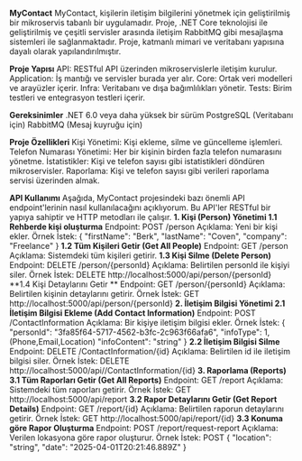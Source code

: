 **MyContact**
MyContact, kişilerin iletişim bilgilerini yönetmek için geliştirilmiş bir mikroservis tabanlı bir uygulamadır. Proje, .NET Core teknolojisi ile geliştirilmiş ve çeşitli servisler arasında iletişim RabbitMQ gibi mesajlaşma sistemleri ile sağlanmaktadır. Proje, katmanlı mimari ve veritabanı yapısına dayalı olarak yapılandırılmıştır.

**Proje Yapısı**
API: RESTful API üzerinden mikroservislerle iletişim kurulur.
Application: İş mantığı ve servisler burada yer alır.
Core: Ortak veri modelleri ve arayüzler içerir.
Infra: Veritabanı ve dışa bağımlılıkları yönetir.
Tests: Birim testleri ve entegrasyon testleri içerir.

**Gereksinimler**
.NET 6.0 veya daha yüksek bir sürüm
PostgreSQL (Veritabanı için)
RabbitMQ (Mesaj kuyruğu için)

**Proje Özellikleri**
Kişi Yönetimi: Kişi ekleme, silme ve güncelleme işlemleri.
Telefon Numarası Yönetimi: Her bir kişinin birden fazla telefon numarasını yönetme.
İstatistikler: Kişi ve telefon sayısı gibi istatistikleri döndüren mikroservisler.
Raporlama: Kişi ve telefon sayısı gibi verileri raporlama servisi üzerinden almak.

**API Kullanımı**
Aşağıda, MyContact projesindeki bazı önemli API endpoint'lerinin nasıl kullanılacağını açıklıyorum. Bu API'ler RESTful bir yapıya sahiptir ve HTTP metodları ile çalışır.
**1. Kişi (Person) Yönetimi
1.1 Rehberde kişi oluşturma**
Endpoint: POST /person
Açıklama: Yeni bir kişi ekler.
Örnek İstek:
{
  "firstName": "Berk",
  "lastName": "Coven",
  "company": "Freelance"
}
**1.2 Tüm Kişileri Getir (Get All People)**
Endpoint: GET /person
Açıklama: Sistemdeki tüm kişileri getirir.
**1.3 Kişi Silme (Delete Person)**
Endpoint: DELETE /person/{personId}
Açıklama: Belirtilen personId ile kişiyi siler.
Örnek İstek:
DELETE http://localhost:5000/api/person/{personId}
**1.4 Kişi Detaylarını Getir **
Endpoint: GET /person/{personId}
Açıklama: Belirtilen kişinin detaylarını getirir.
Örnek İstek:
GET http://localhost:5000/api/person/{personId}
**2. İletişim Bilgisi Yönetimi
2.1 İletişim Bilgisi Ekleme (Add Contact Information)**
Endpoint: POST /ContactInformation
Açıklama: Bir kişiye iletişim bilgisi ekler.
Örnek İstek:
{
  "personId": "3fa85f64-5717-4562-b3fc-2c963f66afa6",
  "infoType": 1, (Phone,Email,Location)
  "infoContent": "string"
}
**2.2 İletişim Bilgisi Silme**
Endpoint: DELETE /ContactInformation/{id}
Açıklama: Belirtilen id ile iletişim bilgisi siler.
Örnek İstek:
DELETE http://localhost:5000/api//ContactInformation/{id}
**3. Raporlama (Reports)
3.1 Tüm Raporları Getir (Get All Reports)**
Endpoint: GET /report
Açıklama: Sistemdeki tüm raporları getirir.
Örnek İstek:
GET http://localhost:5000/api/report
**3.2 Rapor Detaylarını Getir (Get Report Details)**
Endpoint: GET /report/{id}
Açıklama: Belirtilen raporun detaylarını getirir.
Örnek İstek:
GET http://localhost:5000/api/report/{id}
**3.3 Konuma göre Rapor Oluşturma**
Endpoint: POST /report/request-report
Açıklama: Verilen lokasyona göre rapor oluşturur.
Örnek İstek:
POST 
{
  "location": "string",
  "date": "2025-04-01T20:21:46.889Z"
}
